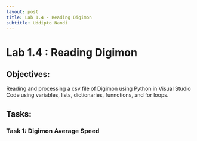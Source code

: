 ```yaml
---
layout: post
title: Lab 1.4 - Reading Digimon 
subtitle: Uddipto Nandi
---
```

# Lab 1.4 : Reading Digimon

## Objectives:
Reading and processing a csv file of Digimon using Python in Visual Studio Code using variables, lists, dictionaries, funnctions, and for loops. 

## Tasks:
### Task 1: Digimon Average Speed

